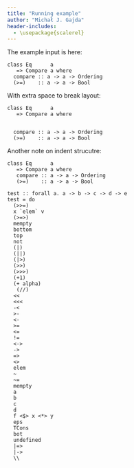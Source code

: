 ```yaml
---
title: "Running example"
author: "Michał J. Gajda"
header-includes:
  - \usepackage{scalerel}
---
```


The example input is here:
```{.haskell}
class Eq      a
   => Compare a where
  compare :: a -> a -> Ordering
  (>=)    :: a -> a -> Bool
```

With extra space to break layout:

```{.haskell}
class Eq      a
   => Compare a where


  compare :: a -> a -> Ordering
  (>=)    :: a -> a -> Bool
```

Another note on indent strucutre:
```{.haskell}
class Eq      a
   => Compare a where
   compare :: a -> a -> Ordering
   (>=)    :: a -> a -> Bool
```

```{.haskell}
test :: forall a. a -> b -> c -> d -> e
test = do
  (>>=)
  x `elem` v
  (>=>)
  mempty
  bottom
  top
  not
  (|)
  (||)
  (|>)
  (>>)
  (>>>)
  (+1)
  (+ alpha)
   (//)
  <<
  <<<
  -<
  >-
  <-
  >=
  <=
  !=
  <->
  ->
  =>
  <>
  elem
  ~
  ~=
  mempty
  a
  b
  c
  d
  f <$> x <*> y
  eps
  TCons
  bot
  undefined
  |=>
  |->
  \\
```
